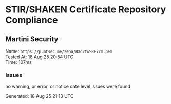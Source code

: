 # STIR/SHAKEN Certificate Repository Compliance

## Martini Security

Name: `https://p.mtsec.me/2e5a/BXd2twSRE7cm.pem`\
Tested At: 18 Aug 25 20:54 UTC\
Time: 107ms

### Issues

no warning, or error, or notice date level issues were found

Generated: 18 Aug 25 21:13 UTC